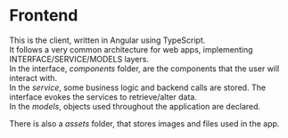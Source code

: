 # Frontend

This is the client, written in Angular using TypeScript.  
It follows a very common architecture for web apps, implementing INTERFACE/SERVICE/MODELS layers.  
In the interface, _components_ folder, are the components that the user will interact with.  
In the _service_, some business logic and backend calls are stored. The interface evokes the services to retrieve/alter data.  
In the _models_, objects used throughout the application are declared.  

There is also a _assets_ folder, that stores images and files used in the app.
